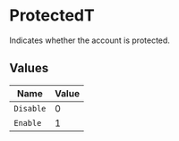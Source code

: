 # ProtectedT

Indicates whether the account is protected.


## Values

| Name      | Value     |
| --------- | --------- |
| `Disable` | 0         |
| `Enable`  | 1         |
